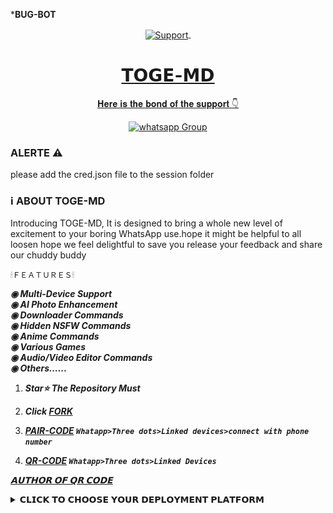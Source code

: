***BUG-BOT**
  </p>
<p align="center">
  <a href="https://chat.whatsapp.com/JQ4s2pJuBReE7YL9wKJPHo">
    <img alt=Support height="550" src="https://graph.org/file/dca3670b656918fe9e34d.jpg"
    <p align="center">
  <a href="#"><img src="http://readme-typing-svg.herokuapp.com?color=ff00ab&center=true&vCenter=true&multiline=false&lines=BASE+BY+DGXEON." alt="">
</p>
<h1 align="center"> 𝗧𝗢𝗚𝗘-𝗠𝗗 </h1>
</h1>
<p align="center"> 𝐇𝐞𝐫𝐞 𝐢𝐬 𝐭𝐡𝐞 𝐛𝐨𝐧𝐝 𝐨𝐟 𝐭𝐡𝐞 𝐬𝐮𝐩𝐩𝐨𝐫𝐭 👇
<p align="center"> 
 <a href="https://chat.whatsapp.com/JQ4s2pJuBReE7YL9wKJPHo" target="_blank">
    <img alt="whatsapp Group" src="https://img.shields.io/badge/ Whatsapp Support Group -25D366?style=for-the-badge&logo=whatsapp&logoColor=white" />
 </a>   

 
### **ALERTE ⚠️**
please add the cred.json file to the session folder

 ### ℹ️ **ABOUT TOGE-MD**
 Introducing TOGE-MD, It is designed to bring a whole new level of excitement to your boring WhatsApp use.hope it might be helpful to all loosen hope we feel delightful to save you release your feedback and share our chuddy buddy </p>


`🕯ＦＥＡＴＵＲＥＳ🕯`


***◉ Multi-Device Support  
◉ AI Photo Enhancement  
◉ Downloader Commands  
◉ Hidden NSFW Commands   
◉ Anime Commands   
◉ Various Games  
◉ Audio/Video Editor Commands                   
◉ Others......***


1. ***Star⭐ The Repository Must***
2. ***Click [FORK](https://github.com/toge012345/TOGE-MD/fork)***
3. ***[PAIR-CODE](https://toge-md-web.onrender.com) `Whatapp>Three dots>Linked devices>connect with phone number`***
    <br>
    
5. ***[QR-CODE](https://gpt-qr-code.onrender.com) `Whatapp>Three dots>Linked Devices`***
    <br>
  
***[𝗔𝗨𝗧𝗛𝗢𝗥 𝗢𝗙 𝗤𝗥 𝗖𝗢𝗗𝗘](https://github.com/DarkMakerofc)***
  

<details close>
<summary>𝗖𝗟𝗜𝗖𝗞 𝗧𝗢 𝗖𝗛𝗢𝗢𝗦𝗘 𝗬𝗢𝗨𝗥 𝗗𝗘𝗣𝗟𝗢𝗬𝗠𝗘𝗡𝗧 𝗣𝗟𝗔𝗧𝗙𝗢𝗥𝗠</summary>
 
<br>  


### `DEPLOY TO REPLIT`

1. If You don't have an account in Replit. Create a account.
    <br>
<a href='https://replit.com/signup' target="_blank"><img alt='Heroku' src='https://img.shields.io/badge/-Create-black?style=for-the-badge&logo=replit&logoColor=white'/></a>

2. Now Deploy
    <br>
    <a href='https://repl.it/github/toge012345/TOGE-MD' target="_blank"><img alt='DEPLOY' src='https://img.shields.io/badge/-DEPLOY-black?style=for-the-badge&logo=replit&logoColor=white'/></a>

### DEPLOY TO CODESPACE

3. If You don't have a account in Codespace. Create a account.
    <br>
<a href='https://github.com/login?return_to=https%3A%2F%2Fgithub.com%2Fcodespaces' target="_blank"><img alt='Codespaces' src='https://img.shields.io/badge/CREATE-h?color=black&style=for-the-badge&logo=visualstudiocode' width="96.35" height="28"/></a></p>

4. Now Deploy
    <br>
<a href='https://github.com/codespaces/new' target="_blank"><img alt='DEPLOY' src='https://img.shields.io/badge/DEPLOY -h?color=black&style=for-the-badge&logo=visualstudiocode' width="96.35" height="28"/></a></p>

#### DEPLOY TO HEROKU 

1. If You don't have a account in Heroku. Create a account.
    <br>
<a href='https://signup.heroku.com/' target="_blank"><img alt='Heroku' src='https://img.shields.io/badge/-Create-black?style=for-the-badge&logo=heroku&logoColor=white'/></a>

2. Now Deploy
    <br>
<a href='https://dashboard.heroku.com/new?template=https://github.com/toge012345/TOGE-MD' target="_blank"><img alt='DEPLOY' src='https://img.shields.io/badge/-DEPLOY-black?style=for-the-badge&logo=heroku&logoColor=white'/></a>

#### DEPLOY TO RAILWAY

7. If You don't have a account in Railway. Create a account.
    <br>
<a href='https://railway.app/login' target="_blank"><img alt='Railway' src='https://img.shields.io/badge/CREATE-h?color=black&style=for-the-badge&logo=railway' width="96.35" height="28"/></a></p>

8. Now Deploy
    <br>
<a href='https://railway.app/new' target="_blank"><img alt='DEPLOY' src='https://img.shields.io/badge/DEPLOY -h?color=black&style=for-the-badge&logo=railway' width="96.35" height="28"/></a></p>

</br>
 

# Termux Deployment
```
termux-setup-storage
```
```
apt update
```
```
apt upgrade
```
```
pkg update && pkg upgrade
```
```
pkg install bash
```
```
pkg install libwebp
```
```
pkg install git -y
```
```
pkg install nodejs -y
```
```
pkg install ffmpeg -y 
```
```
pkg install wget
```
```
pkg install yarn
```
```
git clone (copy and paste your forked repo link not mine to save changes your changes) 
```
```
cd TOGE-MD
```
```
yarn install
```
```
npm start
```

<a><img src='https://i.imgur.com/LyHic3i.gif'/></a><a><img src='https://i.imgur.com/LyHic3i.gif'/></a>
- If you want Command For 24/7 (might no work) 
```js
npm i -g forever && forever index.js && forever save && forever logs
```
<br>

<a><img src='https://i.imgur.com/LyHic3i.gif'/></a><a><img src='https://i.imgur.com/LyHic3i.gif'/></a>
<br>
<h2 align="center"> 🛡️ Windows Cmd & Vs 🛡️ </h2>

- [Download ffmpeg](https://ffmpeg.org/download.html#build-windows) and set the path
- [Download wget](https://eternallybored.org/misc/wget/releases/) and set the path
- [Download Node.js](https://nodejs.org/en/download/)
- [Download Git](https://git-scm.com/downloads)
- [Download Libwebp](https://developers.google.com/speed/webp/download)

```cmd
> git clone https://github.com/toge012345/BUG-BOT-X-TOGE-MD.git
```
```
> cd TOGE-MD
```
```
> yarn install
```
```
> npm start
```
<a><img src='https://i.imgur.com/LyHic3i.gif'/></a><a><img src='https://i.imgur.com/LyHic3i.gif'/></a>

## ```Connect With Me```<img src="https://github.com/0xAbdulKhalid/0xAbdulKhalid/raw/main/assets/mdImages/handshake.gif" width ="80"></h1> 

##
- ***Star ⭐ My Repo If You Like TOGE-MD.***
- ***The [TOGE-MD](https://github.com/toge012345/TOGE-MD) is Made Under The [Apache-2.0 license](https://github.com/toge012345/TOGE-MD/blob/main/LICENSE).***
- ***[Apache-2.0 license](https://github.com/toge012345/TOGE-MD/blob/main/LICENSE) Means Copying, Re-Uploading, Reverse-Engineering Is Illegal And Not Allowed.***
##

### `𝘚𝘱𝘦𝘤𝘪𝘢𝘭 𝘛𝘩𝘢𝘯𝘬𝘴 𝘛𝘰`
- ***Everyone***
- ***Who Helped Me***
- ***Who Uses This Bot And Supports Me***
## ```𝘓𝘦𝘨𝘢𝘭 𝘋𝘪𝘴𝘤𝘭𝘢𝘪𝘮𝘦𝘳```

- *I will only Assist You in Bot Deployment and Hosting, Not in Bot Development*
- *If Someone Modify My Bot Or Try To Copy It I Will Instantly Give Legal Copy Right Strike And Ban That User Repo And Account*
- *This Bot is For Fun and Educational Purpose, I will not Responsible If You Spam and And Got Banned*
- ***Credit : [DGXeon](https://github.com/DGXeon)***
##
